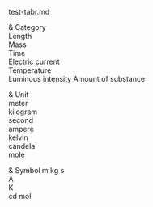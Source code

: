 test-tabr.md

& Category         
  Length             
  Mass               
  Time               
  Electric current   
  Temperature        
  Luminous intensity 
  Amount of substance

& Unit          
  meter         
  kilogram      
  second        
  ampere        
  kelvin        
  candela       
  mole          

& Symbol
  m
  kg
  s  
  A  
  K  
  cd
  mol  

